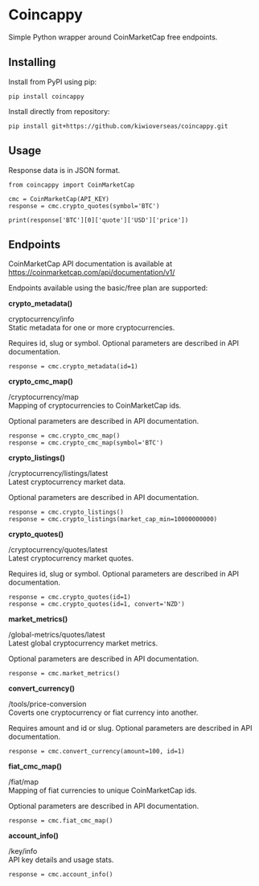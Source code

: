 # Coincappy
Simple Python wrapper around CoinMarketCap free endpoints.

## Installing

Install from PyPI using pip:

    pip install coincappy

Install directly from repository:

    pip install git+https://github.com/kiwioverseas/coincappy.git

## Usage

Response data is in JSON format.

    from coincappy import CoinMarketCap

    cmc = CoinMarketCap(API_KEY)
    response = cmc.crypto_quotes(symbol='BTC')
    
    print(response['BTC'][0]['quote']['USD']['price'])

## Endpoints

CoinMarketCap API documentation is available at https://coinmarketcap.com/api/documentation/v1/

Endpoints available using the basic/free plan are supported:

**crypto_metadata()**

cryptocurrency/info  
Static metadata for one or more cryptocurrencies.

Requires id, slug or symbol. Optional parameters are described in API documentation.

    response = cmc.crypto_metadata(id=1)

**crypto_cmc_map()**

/cryptocurrency/map  
Mapping of cryptocurrencies to CoinMarketCap ids.

Optional parameters are described in API documentation.

    response = cmc.crypto_cmc_map()
    response = cmc.crypto_cmc_map(symbol='BTC')

**crypto_listings()**

/cryptocurrency/listings/latest  
Latest cryptocurrency market data.

Optional parameters are described in API documentation.

    response = cmc.crypto_listings()
    response = cmc.crypto_listings(market_cap_min=10000000000)

**crypto_quotes()**

/cryptocurrency/quotes/latest  
Latest cryptocurrency market quotes.

Requires id, slug or symbol. Optional parameters are described in API documentation.

    response = cmc.crypto_quotes(id=1)
    response = cmc.crypto_quotes(id=1, convert='NZD')

**market_metrics()**

/global-metrics/quotes/latest  
Latest global cryptocurrency market metrics.

Optional parameters are described in API documentation.

    response = cmc.market_metrics()

**convert_currency()**

/tools/price-conversion  
Coverts one cryptocurrency or fiat currency into another.

Requires amount and id or slug. Optional parameters are described in API documentation.

    response = cmc.convert_currency(amount=100, id=1)

**fiat_cmc_map()**

/fiat/map  
Mapping of fiat currencies to unique CoinMarketCap ids.

Optional parameters are described in API documentation.

    response = cmc.fiat_cmc_map()

**account_info()**

/key/info  
API key details and usage stats.

    response = cmc.account_info()